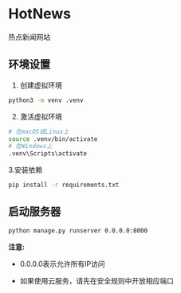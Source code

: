 # HotNews

热点新闻网站

## 环境设置

1. 创建虚拟环境
```bash
python3 -m venv .venv
```

2. 激活虚拟环境
```bash
# 在macOS或Linux上
source .venv/bin/activate
# 在Windows上
.venv\Scripts\activate
```

3.安装依赖
```bash
pip install -r requirements.txt
```

## 启动服务器
```bash
python manage.py runserver 0.0.0.0:8000
```

**注意:**

- 0.0.0.0表示允许所有IP访问

- 如果使用云服务，请先在安全规则中开放相应端口